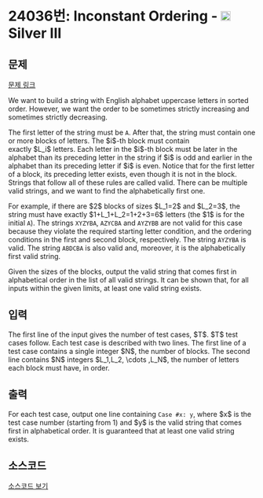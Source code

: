 # 24036번: Inconstant Ordering - <img src="https://static.solved.ac/tier_small/8.svg" style="height:20px" /> Silver III

<!-- performance -->

<!-- 문제 제출 후 깃허브에 푸시를 했을 때 제출한 코드의 성능이 입력될 공간입니다.-->

<!-- end -->

## 문제

[문제 링크](https://boj.kr/24036)


<p>We want to build a string with English alphabet uppercase letters in sorted order. However, we want the order to be sometimes strictly increasing and sometimes strictly decreasing.</p>

<p>The first letter of the string must be&nbsp;<code>A</code>. After that, the string must contain one or more blocks of letters. The $i$-th block must contain exactly&nbsp;$L_i$&nbsp;letters. Each letter in the&nbsp;$i$-th block must be later in the alphabet than its preceding letter in the string if&nbsp;$i$&nbsp;is odd and earlier in the alphabet than its preceding letter if&nbsp;$i$&nbsp;is even. Notice that for the first letter of a block, its preceding letter exists, even though it is not in the block. Strings that follow all of these rules are called valid. There can be multiple valid strings, and we want to find the alphabetically first one.</p>

<p>For example, if there are&nbsp;$2$&nbsp;blocks of sizes&nbsp;$L_1=2$&nbsp;and&nbsp;$L_2=3$, the string must have exactly&nbsp;$1+L_1+L_2=1+2+3=6$&nbsp;letters (the&nbsp;$1$&nbsp;is for the initial&nbsp;<code>A</code>). The strings&nbsp;<code>XYZYBA</code>,&nbsp;<code>AZYCBA</code>&nbsp;and&nbsp;<code>AYZYBB</code>&nbsp;are not valid for this case because they violate the required starting letter condition, and the ordering conditions in the first and second block, respectively. The string&nbsp;<code>AYZYBA</code>&nbsp;is valid. The string&nbsp;<code>ABDCBA</code>&nbsp;is also valid and, moreover, it is the alphabetically first valid string.</p>

<p>Given the sizes of the blocks, output the valid string that comes first in alphabetical order in the list of all valid strings. It can be shown that, for all inputs within the given limits, at least one valid string exists.</p>



## 입력


<p>The first line of the input gives the number of test cases, $T$.&nbsp;$T$&nbsp;test cases follow. Each test case is described with two lines. The first line of a test case contains a single integer&nbsp;$N$, the number of blocks. The second line contains&nbsp;$N$&nbsp;integers&nbsp;$L_1,L_2, \cdots ,L_N$, the number of letters each block must have, in order.</p>



## 출력


<p>For each test case, output one line containing&nbsp;<code>Case #x:&nbsp;y</code>, where $x$&nbsp;is the test case number (starting from 1) and&nbsp;$y$&nbsp;is the valid string that comes first in alphabetical order. It is guaranteed that at least one valid string exists.</p>



## 소스코드

[소스코드 보기](Inconstant%20Ordering.py)